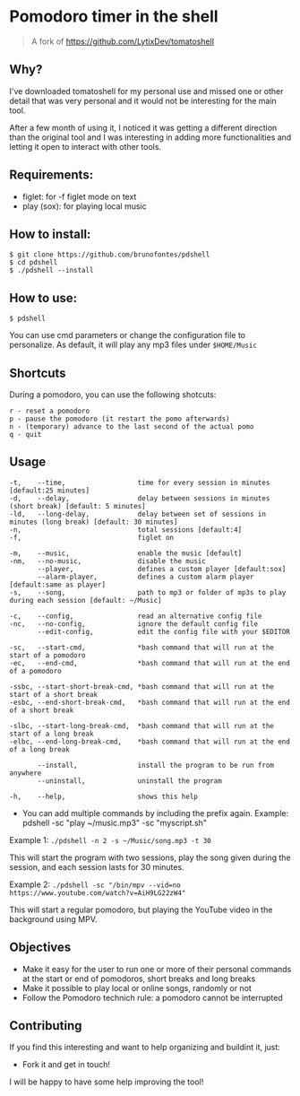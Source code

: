 # Pomodoro timer in the shell

> A fork of https://github.com/LytixDev/tomatoshell

## Why?

I've downloaded tomatoshell for my personal use and missed one or other detail
that was very personal and it would not be interesting for the main tool.

After a few month of using it, I noticed it was getting a different 
direction than the original tool and I was interesting in adding more
functionalities and letting it open to interact with other tools.

## Requirements: 
- figlet: for -f figlet mode on text
- play (sox): for playing local music

## How to install:
```
$ git clone https://github.com/brunofontes/pdshell
$ cd pdshell
$ ./pdshell --install
```

## How to use:
`$ pdshell`

You can use cmd parameters or change the configuration file to personalize.
As default, it will play any mp3 files under `$HOME/Music`

## Shortcuts

During a pomodoro, you can use the following shotcuts:

```
r - reset a pomodoro
p - pause the pomodoro (it restart the pomo afterwards)
n - (temporary) advance to the last second of the actual pomo
q - quit
```


## Usage
```
-t,    --time,                  time for every session in minutes [default:25 minutes]
-d,    --delay,                 delay between sessions in minutes (short break) [default: 5 minutes]
-ld,   --long-delay,            delay between set of sessions in minutes (long break) [default: 30 minutes]
-n,                             total sessions [default:4]
-f,                             figlet on

-m,    --music,                 enable the music [default]
-nm,   --no-music,              disable the music
       --player,                defines a custom player [default:sox]
       --alarm-player,          defines a custom alarm player [default:same as player]
-s,    --song,                  path to mp3 or folder of mp3s to play during each session [default: ~/Music]

-c,    --config,                read an alternative config file
-nc,   --no-config,             ignore the default config file
       --edit-config,           edit the config file with your $EDITOR

-sc,   --start-cmd,             *bash command that will run at the start of a pomodoro
-ec,   --end-cmd,               *bash command that will run at the end of a pomodoro

-ssbc, --start-short-break-cmd, *bash command that will run at the start of a short break
-esbc, --end-short-break-cmd,   *bash command that will run at the end of a short break

-slbc, --start-long-break-cmd,  *bash command that will run at the start of a long break
-elbc, --end-long-break-cmd,    *bash command that will run at the end of a long break

       --install,               install the program to be run from anywhere
       --uninstall,             uninstall the program

-h,    --help,                  shows this help

```

* You can add multiple commands by including the prefix again. Example:
pdshell -sc \"play ~/music.mp3\" -sc \"myscript.sh\"

Example 1:
`./pdshell -n 2 -s ~/Music/song.mp3 -t 30`

This will start the program with two sessions, play the song given during 
the session, and each session lasts for 30 minutes.

Example 2:
`./pdshell -sc "/bin/mpv --vid=no https://www.youtube.com/watch?v=AiH9LG22zW4"`

This will start a regular pomodoro, but playing the YouTube video in the background using MPV.


## Objectives

- Make it easy for the user to run one or more of their personal commands 
  at the start or end of pomodoros, short breaks and long breaks
- Make it possible to play local or online songs, randomly or not
- Follow the Pomodoro technich rule: a pomodoro cannot be interrupted


## Contributing

If you find this interesting and want to help organizing and buildint
it, just:

- Fork it and get in touch!

I will be happy to have some help improving the tool!
